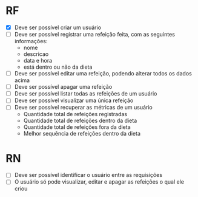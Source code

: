 # RF

- [x] Deve ser possível criar um usuário
- [ ] Deve ser possível registrar uma refeição feita, com as seguintes informações:
  - nome
  - descricao
  - data e hora
  - está dentro ou não da dieta
- [ ] Deve ser possível editar uma refeição, podendo alterar todos os dados acima
- [ ] Deve ser possível apagar uma refeição
- [ ] Deve ser possível listar todas as refeições de um usuário
- [ ] Deve ser possível visualizar uma única refeição
- [ ] Deve ser possível recuperar as métricas de um usuário
  - Quantidade total de refeições registradas
  - Quantidade total de refeições dentro da dieta
  - Quantidade total de refeições fora da dieta
  - Melhor sequência de refeições dentro da dieta

# RN

- [ ] Deve ser possível identificar o usuário entre as requisições
- [ ] O usuário só pode visualizar, editar e apagar as refeições o qual ele criou
